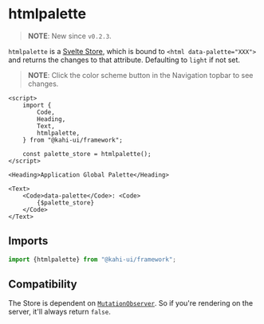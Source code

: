 # htmlpalette

> **NOTE**: New since `v0.2.3`.

`htmlpalette` is a [Svelte Store](https://svelte.dev/docs#svelte_store), which is bound to `<html data-palette="XXX">` and returns the changes to that attribute. Defaulting to `light` if not set.

> **NOTE**: Click the color scheme button in the Navigation topbar to see changes.

```svelte {title="htmlpalette Preview" mode="repl"}
<script>
    import {
        Code,
        Heading,
        Text,
        htmlpalette,
    } from "@kahi-ui/framework";

    const palette_store = htmlpalette();
</script>

<Heading>Application Global Palette</Heading>

<Text>
    <Code>data-palette</Code>: <Code>
        {$palette_store}
    </Code>
</Text>
```

## Imports

```javascript {title="htmlpalette Imports"}
import {htmlpalette} from "@kahi-ui/framework";
```

## Compatibility

The Store is dependent on [`MutationObserver`](https://developer.mozilla.org/en-US/docs/Web/API/MutationObserver). So if you're rendering on the server, it'll always return `false`.
